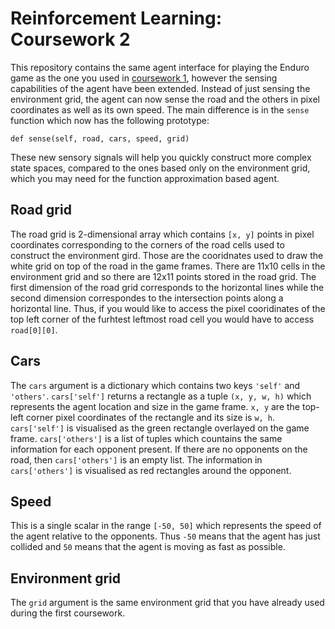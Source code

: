 # Reinforcement Learning: Coursework 2

This repository contains the same agent interface for playing the Enduro game as the one you used in [coursework 1](https://github.com/ipab-rad/rl-cw1), however the sensing capabilities of the agent have been extended. Instead of just sensing the environment grid, the agent can now sense the road and the others in pixel coordinates as well as its own speed. The main difference is in the `sense` function which now has the following prototype:

`def sense(self, road, cars, speed, grid)`

These new sensory signals will help you quickly construct more complex state spaces, compared to the ones based only on the environment grid, which you may need for the function approximation based agent.

## Road grid

The road grid is 2-dimensional array which contains `[x, y]` points in pixel coordinates corresponding to the corners of the road cells used to construct the environment gird. Those are the cooridnates used to draw the white grid on top of the road in the game frames. There are 11x10 cells in the environment grid and so there are 12x11 points stored in the road grid. The first dimension of the road grid corresponds to the horizontal lines while the second dimension correspondes to the intersection points along a horizontal line. Thus, if you would like to access the pixel cooridinates of the top left corner of the furhtest leftmost road cell you would have to access `road[0][0]`.

## Cars

The `cars` argument is a dictionary which contains two keys `'self'` and `'others'`. `cars['self']` returns a rectangle as a tuple `(x, y, w, h)` which represents the agent location and size in the game frame.  `x, y` are the top-left corner pixel coordinates of the rectangle and its size is `w, h`. `cars['self']` is visualised as the green rectangle overlayed on the game frame. `cars['others']` is a list of tuples which countains the same information for each opponent present. If there are no opponents on the road, then `cars['others']` is an empty list. The information in `cars['others']` is visualised as red rectangles around the opponent.

## Speed

This is a single scalar in the range `[-50, 50]` which represents the speed of the agent relative to the opponents. Thus `-50` means that the agent has just collided and `50` means that the agent is moving as fast as possible.

## Environment grid

The `grid` argument is the same environment grid that you have already used during the first coursework.
